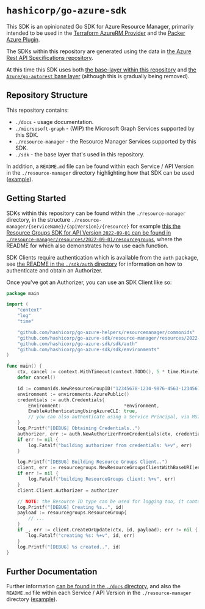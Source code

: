 # `hashicorp/go-azure-sdk`

This SDK is an opinionated Go SDK for Azure Resource Manager, primarily intended to be used in the [Terraform AzureRM Provider](https://github.com/hashicorp/terraform-provider-azurerm) and the [Packer Azure Plugin](https://github.com/hashicorp/packer-plugin-azure).

The SDKs within this repository are generated using the data in [the Azure Rest API Specifications repository](https://github.com/Azure/azure-rest-api-specs).

At this time this SDK uses both [the base-layer within this repository](./sdk) and [the `Azure/go-autorest` base layer](https://github.com/Azure/go-autorest) (although this is gradually being removed).

## Repository Structure

This repository contains:

* `./docs` - usage documentation.
* `./micrsosoft-graph` - (WIP) the Microsoft Graph Services supported by this SDK. 
* `./resource-manager` - the Resource Manager Services supported by this SDK.
* `./sdk` - the base layer that's used in this repository.

In addition, a `README.md` file can be found within each Service / API Version in the `./resource-manager` directory highlighting how that SDK can be used ([example](resource-manager/aadb2c/2021-04-01-preview/tenants)).

## Getting Started

SDKs within this repository can be found within the `./resource-manager` directory, in the structure `./resource-manager/{serviceName}/{apiVersion}/{resource}` for example [this the Resource Groups SDK for API Version `2022-09-01` can be found in `./resource-manager/resources/2022-09-01/resourcegroups`](./resource-manager/resources/2022-09-01/resourcegroups), where the README for which also demonstrates how to use each function.

SDK Clients require authentication which is available from the `auth` package, see [the README in the `./sdk/auth` directory](./sdk/auth) for information on how to authenticate and obtain an Authorizer.

Once you've got an Authorizer, you can use an SDK Client like so:

```go
package main

import (
	"context"
	"log"
	"time"

	"github.com/hashicorp/go-azure-helpers/resourcemanager/commonids"
	"github.com/hashicorp/go-azure-sdk/resource-manager/resources/2022-09-01/resourcegroups"
	"github.com/hashicorp/go-azure-sdk/sdk/auth"
	"github.com/hashicorp/go-azure-sdk/sdk/environments"
)

func main() {
	ctx, cancel := context.WithTimeout(context.TODO(), 5 * time.Minute)
	defer cancel()

	id := commonids.NewResourceGroupID("12345678-1234-9876-4563-123456789012", "example-resource-group")
	environment := environments.AzurePublic()
	credentials := auth.Credentials{
		Environment:                       *environment,
		EnableAuthenticatingUsingAzureCLI: true,
		// you can also authenticate using a Service Principal, via MSI, OIDC etc by turning on the flag
	}
	log.Printf("[DEBUG] Obtaining Credentials..")
	authorizer, err := auth.NewAuthorizerFromCredentials(ctx, credentials, environment.ResourceManager)
	if err != nil {
		log.Fatalf("building authorizer from credentials: %+v", err)
	}

	log.Printf("[DEBUG] Building Resource Groups Client..")
	client, err := resourcegroups.NewResourceGroupsClientWithBaseURI(environment.ResourceManager)
	if err != nil {
		log.Fatalf("building ResourceGroups client: %+v", err)
	}
	client.Client.Authorizer = authorizer

	// NOTE: the Resource ID type can be used for logging too, it contains a human-friendly description
	log.Printf("[DEBUG] Creating %s..", id)
	payload := resourcegroups.ResourceGroup{
		// ...
	}
	if _, err := client.CreateOrUpdate(ctx, id, payload); err != nil {
		log.Fatalf("creating %s: %+v", id, err)
	}
	log.Printf("[DEBUG] %s created..", id)
}
```

## Further Documentation

Further information [can be found in the `./docs` directory](./docs), and also the `README.md` file within each Service / API Version in the `./resource-manager` directory ([example](resource-manager/aadb2c/2021-04-01-preview/tenants)).
